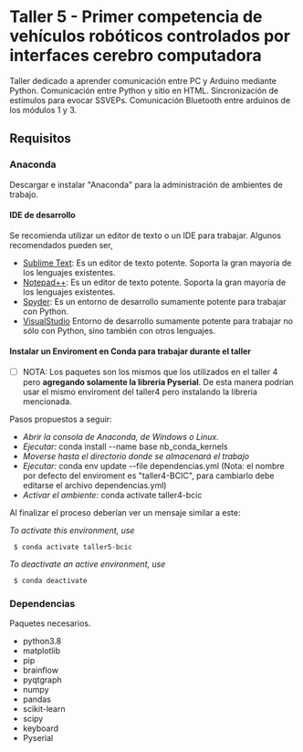 # Taller 5 - Primer competencia de vehículos robóticos controlados por interfaces cerebro computadora

Taller dedicado a aprender comunicación entre PC y Arduino mediante Python. Comunicación entre Python y sitio en HTML. Sincronización de estímulos para evocar SSVEPs. Comunicación Bluetooth entre arduinos de los módulos 1 y 3.

## Requisitos

### Anaconda

Descargar e instalar "Anaconda" para la administración de ambientes de trabajo.

#### IDE de desarrollo

Se recomienda utilizar un editor de texto o un IDE para trabajar. Algunos recomendados pueden ser,

- [Sublime Text](https://www.sublimetext.com/3): Es un editor de texto potente. Soporta la gran mayoría de los lenguajes existentes.
- [Notepad++](https://notepad-plus-plus.org/downloads/): Es un editor de texto potente. Soporta la gran mayoría de los lenguajes existentes.
- [Spyder](https://www.spyder-ide.org/): Es un entorno de desarrollo sumamente potente para trabajar con Python.
- [VisualStudio](https://code.visualstudio.com/) Entorno de desarrollo sumamente potente para trabajar no sólo con Python, sino también con otros lenguajes.

#### Instalar un Enviroment en Conda para trabajar durante el taller

- [ ] NOTA: Los paquetes son los mismos que los utilizados en el taller 4 pero **agregando solamente la libreria Pyserial**. De esta manera podrían usar el mismo enviroment del taller4 pero instalando la libreria mencionada.

Pasos propuestos a seguir:

- _Abrir la consola de Anaconda, de Windows o Linux._
- _Ejecutar:_ conda install --name base nb_conda_kernels
- _Moverse hasta el directorio donde se almacenará el trabajo_
- _Ejecutar:_ conda env update --file dependencias.yml (Nota: el nombre por defecto del enviroment es "taller4-BCIC", para cambiarlo debe editarse el archivo dependencias.yml)
- _Activar el ambiente:_ conda activate taller4-bcic

Al finalizar el proceso deberían ver un mensaje similar a este:

_To activate this environment, use_

     $ conda activate taller5-bcic

_To deactivate an active environment, use_

     $ conda deactivate

### Dependencias

Paquetes necesarios.

- python3.8
- matplotlib
- pip
- brainflow
- pyqtgraph
- numpy
- pandas
- scikit-learn
- scipy
- keyboard
- Pyserial